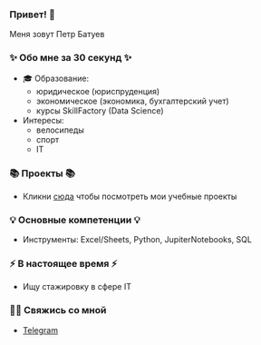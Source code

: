 ### Привет! 👋
Меня зовут Петр Батуев
### ✨ Обо мне за 30 секунд ✨ 
* 🎓 Образование:
  - юридическое (юриспруденция)
  - экономическое (экономика, бухгалтерский учет)
  - курсы SkillFactory (Data Science)
* Интересы:
  - велосипеды
  - спорт
  - IT


### 📚 Проекты 📚

* Кликни [сюда](https://github.com/MesS1982/DS) чтобы посмотреть мои учебные проекты

### 💡 Основные компетенции 💡
- Инструменты: Excel/Sheets, Python, JupiterNotebooks, SQL
    
### ⚡️ В настоящее время ⚡️
- Ищу стажировку в сфере IT

### 🙌🏻 Свяжись со мной
- [Telegram](https://t.me/BatuevPetr)


